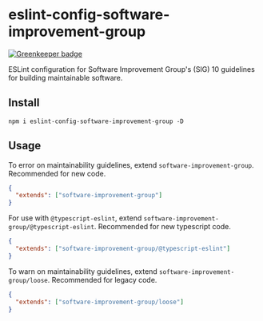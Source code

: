 # eslint-config-software-improvement-group

[![Greenkeeper badge](https://badges.greenkeeper.io/atelljohannsmothers/eslint-config-software-improvement-group.svg)](https://greenkeeper.io/)

ESLint configuration for Software Improvement Group's (SIG) 10 guidelines for building maintainable software.

## Install

```
npm i eslint-config-software-improvement-group -D
```

## Usage

To error on maintainability guidelines, extend `software-improvement-group`. Recommended for new code.

```json
{
  "extends": ["software-improvement-group"]
}
```

For use with `@typescript-eslint`, extend `software-improvement-group/@typescript-eslint`. Recommended for new typescript code.

```json
{
  "extends": ["software-improvement-group/@typescript-eslint"]
}
```

To warn on maintainability guidelines, extend `software-improvement-group/loose`. Recommended for legacy code.

```json
{
  "extends": ["software-improvement-group/loose"]
}
```

